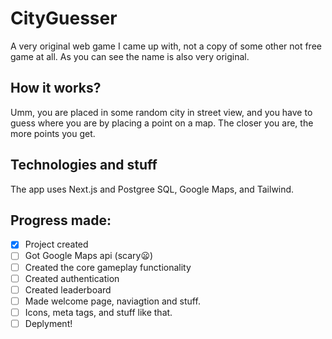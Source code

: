 # CityGuesser
A very original web game I came up with, not a copy of some other not free game at all. As you can see the name is also very original.

## How it works?
Umm, you are placed in some random city in street view, and you have to guess where you are by placing a point on a map. The closer you are, the more points you get.

## Technologies and stuff
The app uses Next.js and Postgree SQL, Google Maps, and Tailwind.

## Progress made:
- [x] Project created
- [ ] Got Google Maps api (scary😦)
- [ ] Created the core gameplay functionality
- [ ] Created authentication
- [ ] Created leaderboard
- [ ] Made welcome page, naviagtion and stuff.
- [ ] Icons, meta tags, and stuff like that.
- [ ] Deplyment!
